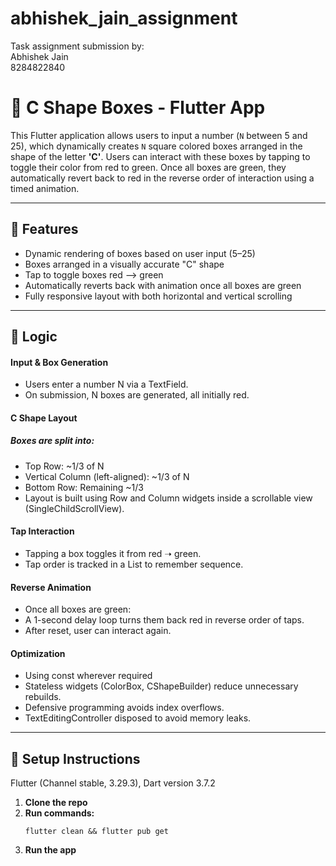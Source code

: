 # abhishek_jain_assignment

Task assignment submission by:<br />
Abhishek Jain<br />
8284822840

# 🧱 C Shape Boxes - Flutter App

This Flutter application allows users to input a number (`N` between 5 and 25), which dynamically creates `N` square colored boxes arranged in the shape of the letter **'C'**. Users can interact with these boxes by tapping to toggle their color from red to green. Once all boxes are green, they automatically revert back to red in the reverse order of interaction using a timed animation.

---

## 🚀 Features

- Dynamic rendering of boxes based on user input (5–25)
- Boxes arranged in a visually accurate "C" shape
- Tap to toggle boxes red ⟶ green
- Automatically reverts back with animation once all boxes are green
- Fully responsive layout with both horizontal and vertical scrolling

---
## 🧠 Logic
#### Input & Box Generation
- Users enter a number N via a TextField.
- On submission, N boxes are generated, all initially red.

#### C Shape Layout
##### Boxes are split into:
- Top Row: ~1/3 of N
- Vertical Column (left-aligned): ~1/3 of N
- Bottom Row: Remaining ~1/3
- Layout is built using Row and Column widgets inside a scrollable view (SingleChildScrollView).

#### Tap Interaction
- Tapping a box toggles it from red ➝ green.
- Tap order is tracked in a List<int> to remember sequence.

#### Reverse Animation
- Once all boxes are green:
- A 1-second delay loop turns them back red in reverse order of taps.
- After reset, user can interact again.

#### Optimization
- Using const wherever required
- Stateless widgets (ColorBox, CShapeBuilder) reduce unnecessary rebuilds.
- Defensive programming avoids index overflows.
- TextEditingController disposed to avoid memory leaks.


---

## 🔧 Setup Instructions

Flutter (Channel stable, 3.29.3), Dart version 3.7.2

1. **Clone the repo**
2. **Run commands:**
    ```
    flutter clean && flutter pub get
3. **Run the app**